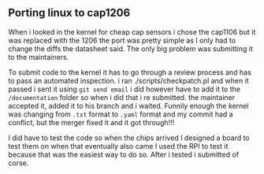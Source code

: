 ## Porting linux to cap1206

When i looked in the kernel for cheap cap sensors i chose the cap1106 but it was replaced with the 1206 the port was pretty simple as I only had to change the diffs the datasheet said. The only big problem was submitting it to the maintainers.

To submit code to the kernel it has to go through a review process and has to pass an automated inspection. i ran ./scripts/checkpatch.pl and when it passed i sent it using `git send email`
i did however have to add it to the `/documentation` folder so when i did that i re submitted. the maintainer accepted it, added it to his branch and i waited. Funnily enough the kernel was changing from `.txt` format to `.yaml` format and my commit had a conflict, but the merger fixed it and it got through!!!

I did have to test the code so when the chips arrived I designed a board to test them on when that eventually also came I used the RPI to test it because that was the easiest way to do so. After i tested i submitted of corse.
